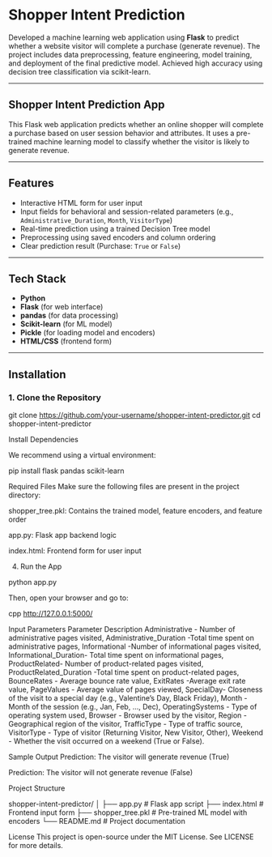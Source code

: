 #  Shopper Intent Prediction

Developed a machine learning web application using **Flask** to predict whether a website visitor will complete a purchase (generate revenue). The project includes data preprocessing, feature engineering, model training, and deployment of the final predictive model. Achieved high accuracy using decision tree classification via scikit-learn.

---

##  Shopper Intent Prediction App

This Flask web application predicts whether an online shopper will complete a purchase based on user session behavior and attributes. It uses a pre-trained machine learning model to classify whether the visitor is likely to generate revenue.

---

##  Features

- Interactive HTML form for user input
- Input fields for behavioral and session-related parameters (e.g., `Administrative_Duration`, `Month`, `VisitorType`)
- Real-time prediction using a trained Decision Tree model
- Preprocessing using saved encoders and column ordering
- Clear prediction result (Purchase: `True` or `False`)

---

##  Tech Stack

- **Python**
- **Flask** (for web interface)
- **pandas** (for data processing)
- **Scikit-learn** (for ML model)
- **Pickle** (for loading model and encoders)
- **HTML/CSS** (frontend form)

---

##  Installation

### 1. Clone the Repository

git clone https://github.com/your-username/shopper-intent-predictor.git
cd shopper-intent-predictor

Install Dependencies

We recommend using a virtual environment:

pip install flask pandas scikit-learn

Required Files
Make sure the following files are present in the project directory:

shopper_tree.pkl: Contains the trained model, feature encoders, and feature order

app.py: Flask app backend logic

index.html: Frontend form for user input

4. Run the App

python app.py

Then, open your browser and go to:

cpp
http://127.0.0.1:5000/

Input Parameters
Parameter	Description
Administrative -	Number of administrative pages visited, 
Administrative_Duration	-Total time spent on administrative pages, 
Informational	-Number of informational pages visited, 
Informational_Duration-	Total time spent on informational pages, 
ProductRelated-	Number of product-related pages visited, 
ProductRelated_Duration	-Total time spent on product-related pages, 
BounceRates -	Average bounce rate value, 
ExitRates	-Average exit rate value, 
PageValues -	Average value of pages viewed, 
SpecialDay-	Closeness of the visit to a special day (e.g., Valentine’s Day, Black Friday), 
Month	-Month of the session (e.g., Jan, Feb, ..., Dec), 
OperatingSystems -	Type of operating system used, 
Browser -	Browser used by the visitor, 
Region -	Geographical region of the visitor, 
TrafficType	 - Type of traffic source, 
VisitorType	- Type of visitor (Returning Visitor, New Visitor, Other), 
Weekend -	Whether the visit occurred on a weekend (True or False). 

Sample Output
Prediction: The visitor will generate revenue (True)

Prediction: The visitor will not generate revenue (False)

Project Structure

shopper-intent-predictor/
│
├── app.py               # Flask app script
├── index.html           # Frontend input form
├── shopper_tree.pkl     # Pre-trained ML model with encoders
└── README.md            # Project documentation

License
This project is open-source under the MIT License. See LICENSE for more details.
